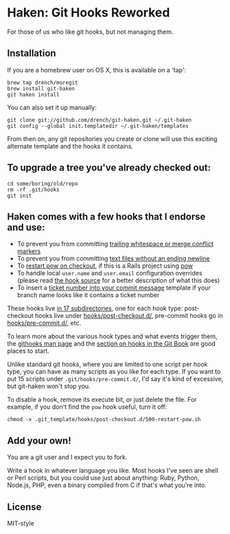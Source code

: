 # Haken: Git Hooks Reworked

For those of us who like git hooks, but not managing them.

## Installation

If you are a homebrew user on OS X, this is available on a 'tap':

    brew tap drench/moregit
    brew install git-haken
    git haken install

You can also set it up manually:

    git clone git://github.com/drench/git-haken.git ~/.git-haken
    git config --global init.templatedir ~/.git-haken/templates

From then on, any git repositories you create or clone will use this exciting
alternate template and the hooks it contains.

## To upgrade a tree you've already checked out:

    cd some/boring/old/repo
    rm -rf .git/hooks
    git init

## Haken comes with a few hooks that I endorse and use:

* To prevent you from committing [trailing whitespace or merge conflict markers](templates/hooks/pre-commit.d/400-whitespace-check.sh)
* To prevent you from committing [text files without an ending newline](templates/hooks/pre-commit.d/500-eof-newline-check.rb)
* To [restart pow on checkout](templates/hooks/post-checkout.d/500-restart-pow.sh), if this is a Rails project using [pow](http://pow.cx/)
* To handle local `user.name` and `user.email` configuration overrides (please read [the hook source](templates/hooks/post-checkout.d/100-local-config-overrides-on-clone.rb) for a better description of what this does)
* To insert a
[ticket number into your commit message](templates/hooks/prepare-commit-msg.d/500-insert-issue-hashtag.sh) template if your branch name looks like it contains a ticket number

These hooks live [in 17 subdirectories](templates/hooks), one for each hook type:
post-checkout hooks live under [hooks/post-checkout.d/](templates/hooks/post-checkout.d),
pre-commit hooks go in [hooks/pre-commit.d/](.git_template/hooks/pre-commit.d/), etc.

To learn more about the various hook types and what events trigger them, the
[githooks man page](https://www.kernel.org/pub/software/scm/git/docs/githooks.html)
and the [section on hooks in the Git Book](http://git-scm.com/book/en/Customizing-Git-Git-Hooks)
are good places to start.

Unlike standard git hooks, where you are limited to one script per hook type,
you can have as many scripts as you like for each type. If you want to put 15
scripts under `.git/hooks/pre-commit.d/`, I'd say it's kind of excessive, but
git-haken won't stop you.

To disable a hook, remove its execute bit, or just delete the file.
For example, if you don't find the `pow` hook useful, turn it off:

    chmod -x .git_template/hooks/post-checkout.d/500-restart-pow.sh

## Add your own!

You are a git user and I expect you to fork.

Write a hook in whatever language you like. Most hooks I've seen are shell
or Perl scripts, but you could use just about anything: Ruby, Python, Node.js,
PHP, even a binary compiled from C if that's what you're into.

## License

MIT-style
